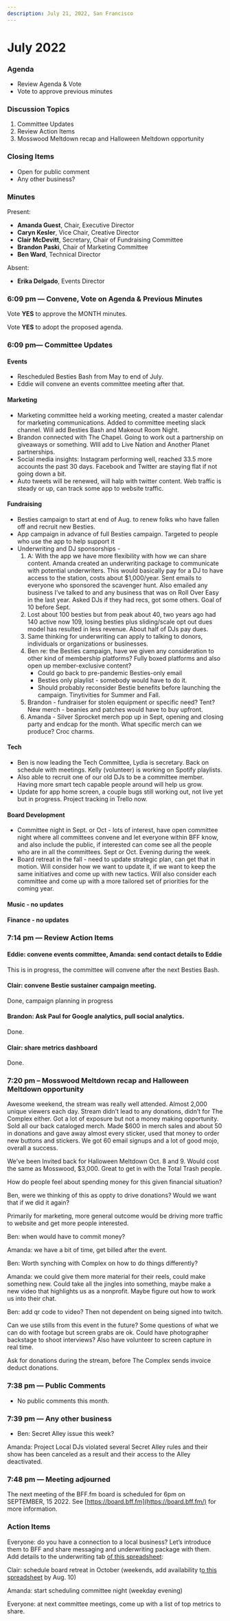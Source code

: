 ```yaml
---
description: July 21, 2022, San Francisco
---
```


# July 2022

### Agenda <a href="#_isq2qnxilcuv" id="_isq2qnxilcuv"></a>

* Review Agenda & Vote
* Vote to approve previous minutes

### Discussion Topics <a href="#_gh90gq7a3ij6" id="_gh90gq7a3ij6"></a>

1. Committee Updates
2. Review Action Items
3. Mosswood Meltdown recap and Halloween Meltdown opportunity

### Closing Items <a href="#_m2d59stcwc8p" id="_m2d59stcwc8p"></a>

* Open for public comment
* Any other business?

### Minutes <a href="#_2rotxoh0qmlm" id="_2rotxoh0qmlm"></a>

Present:

* **Amanda Guest**, Chair, Executive Director
* **Caryn Kesler**, Vice Chair, Creative Director
* **Clair McDevitt**, Secretary, Chair of Fundraising Committee
* **Brandon Paski**, Chair of Marketing Committee
* **Ben Ward**, Technical Director

Absent:

* **Erika Delgado**, Events Director

### 6:09 pm — Convene, Vote on Agenda & Previous Minutes <a href="#_byvicgateta6" id="_byvicgateta6"></a>

Vote **YES** to approve the MONTH minutes.

Vote **YES** to adopt the proposed agenda.

### 6:09 pm— Committee Updates <a href="#_84iqkmbhjywq" id="_84iqkmbhjywq"></a>

#### Events <a href="#_w6i16w323t9p" id="_w6i16w323t9p"></a>

* Rescheduled Besties Bash from May to end of July.
* Eddie will convene an events committee meeting after that.

#### Marketing <a href="#_axg489203lnz" id="_axg489203lnz"></a>

* Marketing committee held a working meeting, created a master calendar for marketing communications. Added to committee meeting slack channel. Will add Besties Bash and Makeout Room Night.
* Brandon connected with The Chapel. Going to work out a partnership on giveaways or something. WIll add to Live Nation and Another Planet partnerships.
* Social media insights: Instagram performing well, reached 33.5 more accounts the past 30 days. Facebook and Twitter are staying flat if not going down a bit.
* Auto tweets will be renewed, will halp with twitter content. Web traffic is steady or up, can track some app to website traffic.

#### Fundraising <a href="#_ruyiczn585ky" id="_ruyiczn585ky"></a>

* Besties campaign to start at end of Aug. to renew folks who have fallen off and recruit new Besties.
* App campaign in advance of full Besties campaign. Targeted to people who use the app to help support it
* Underwriting and DJ sponsorships -
  1. A: With the app we have more flexibility with how we can share content. Amanda created an underwriting package to communicate with potential underwriters. This would basically pay for a DJ to have access to the station, costs about $1,000/year. Sent emails to everyone who sponsored the scavenger hunt. Also emailed any business I’ve talked to and any business that was on Roll Over Easy in the last year. Asked DJs if they had recs, got some others. Goal of 10 before Sept.
  2. Lost about 100 besties but from peak about 40, two years ago had 140 active now 109, losing besties plus sliding/scale opt out dues model has resulted in less revenue. About half of DJs pay dues.
  3. Same thinking for underwriting can apply to talking to donors, individuals or organizations or businesses.
  4. Ben re: the Besties campaign, have we given any consideration to other kind of membership platforms? Fully boxed platforms and also open up member-exclusive content?
     * Could go back to pre-pandemic Besties-only email
     * Besties only playlist - somebody would have to do it.
     * Should probably reconsider Bestie benefits before launching the campaign. Tinytivities for Summer and Fall.
  5. Brandon - fundraiser for stolen equipment or specific need? Tent? New merch - beanies and patches would have to buy upfront.
  6. Amanda - Silver Sprocket merch pop up in Sept, opening and closing party and endcap for the month. What specific merch can we produce? Croc charms.

#### Tech <a href="#_bpek31ohsgtc" id="_bpek31ohsgtc"></a>

* Ben is now leading the Tech Committee, Lydia is secretary. Back on schedule with meetings. Kelly (volunteer) is working on Spotify playlists.
* Also able to recruit one of our old DJs to be a committee member. Having more smart tech capable people around will help us grow.
* Update for app home screen, a couple bugs still working out, not live yet but in progress. Project tracking in Trello now.

#### Board Development <a href="#_qaz8bpucyi5j" id="_qaz8bpucyi5j"></a>

* Committee night in Sept. or Oct - lots of interest, have open committee night where all committees convene and let everyone within BFF know, and also include the public, if interested can come see all the people who are in all the committees. Sept or Oct. Evening during the week.
* Board retreat in the fall - need to update strategic plan, can get that in motion. Will consider how we want to update it, if we want to keep the same initiatives and come up with new tactics. Will also consider each committee and come up with a more tailored set of priorities for the coming year.

#### Music - no updates <a href="#_mhsdmpekt6uu" id="_mhsdmpekt6uu"></a>

#### Finance - no updates <a href="#_i3gyperct43s" id="_i3gyperct43s"></a>

### 7:14 pm — Review Action Items <a href="#_ij87n2n3e2ff" id="_ij87n2n3e2ff"></a>

#### Eddie: convene events committee, Amanda: send contact details to Eddie <a href="#_hcmqksebrezc" id="_hcmqksebrezc"></a>

This is in progress, the committee will convene after the next Besties Bash.

#### Clair: convene Bestie sustainer campaign meeting. <a href="#_h3e9pova34bw" id="_h3e9pova34bw"></a>

Done, campaign planning in progress

#### Brandon: Ask Paul for Google analytics, pull social analytics. <a href="#_h4o3xkui38g" id="_h4o3xkui38g"></a>

Done.

#### Clair: share metrics dashboard <a href="#_y24y6e1uvokd" id="_y24y6e1uvokd"></a>

Done.

### 7:20 pm – Mosswood Meltdown recap and Halloween Meltdown opportunity <a href="#_10uvc6cj6w3l" id="_10uvc6cj6w3l"></a>

Awesome weekend, the stream was really well attended. Almost 2,000 unique viewers each day. Stream didn’t lead to any donations, didn’t for The Complex either. Got a lot of exposure but not a money making opportunity. Sold all our back cataloged merch. Made $600 in merch sales and about 50 in donations and gave away almost every sticker, used that money to order new buttons and stickers. We got 60 email signups and a lot of good mojo, overall a success.

We’ve been Invited back for Halloween Meltdown Oct. 8 and 9. Would cost the same as Mosswood, $3,000. Great to get in with the Total Trash people.

How do people feel about spending money for this given financial situation?

Ben, were we thinking of this as oppty to drive donations? Would we want that if we did it again?

Primarily for marketing, more general outcome would be driving more traffic to website and get more people interested.

Ben: when would have to commit money?

Amanda: we have a bit of time, get billed after the event.

Ben: Worth synching with Complex on how to do things differently?

Amanda: we could give them more material for their reels, could make something new. Could take all the jingles into something, maybe make a new video that highlights us as a nonprofit. Maybe figure out how to work us into their chat.

Ben: add qr code to video? Then not dependent on being signed into twitch.

Can we use stills from this event in the future? Some questions of what we can do with footage but screen grabs are ok. Could have photographer backstage to shoot interviews? Also have volunteer to screen capture in real time.

Ask for donations during the stream, before The Complex sends invoice deduct donations.

### 7:38 pm — Public Comments <a href="#_yzriitpr9iks" id="_yzriitpr9iks"></a>

* No public comments this month.

### 7:39 pm — Any other business <a href="#_8935se679bls" id="_8935se679bls"></a>

* Ben: Secret Alley issue this week?

Amanda: Project Local DJs violated several Secret Alley rules and their show has been canceled as a result and their access to the Alley deactivated.

### 7:48 pm — Meeting adjourned <a href="#_sum0kfxczkbs" id="_sum0kfxczkbs"></a>

The next meeting of the BFF.fm board is scheduled for 6pm on SEPTEMBER, 15 2022. See [https://board.bff.fm](https://board.bff.fm/) for more information.

### Action Items <a href="#_vdisv4icfar1" id="_vdisv4icfar1"></a>

Everyone: do you have a connection to a local business? Let’s introduce them to BFF and share messaging and underwriting package with them. Add details to the underwriting tab [of this spreadsheet](https://docs.google.com/spreadsheets/u/0/d/1w88OBb4P8RLS6r4Zka-NC42NLEeegOcrmtx8RKykcLw/edit):

Clair: schedule board retreat in October (weekends, add availability t[o this spreadsheet](https://docs.google.com/spreadsheets/d/1a6\_lhMkGqrqZ\_VXn5f6iMEYFRe9Eb5Fseit8zi27PW8/edit?usp=sharing) by Aug. 10)

Amanda: start scheduling committee night (weekday evening)

Everyone: at next committee meetings, come up with a list of top metrics to share.
